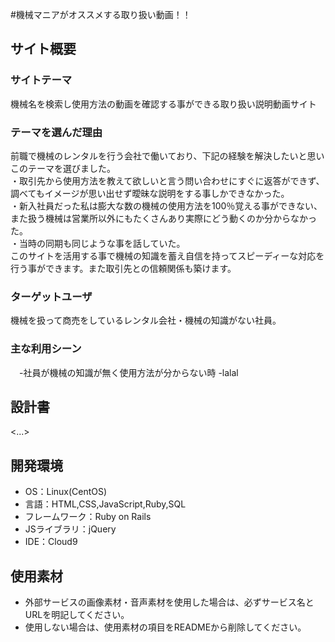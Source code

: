 #機械マニアがオススメする取り扱い動画！！

## サイト概要
### サイトテーマ
機械名を検索し使用方法の動画を確認する事ができる取り扱い説明動画サイト

### テーマを選んだ理由
 前職で機械のレンタルを行う会社で働いており、下記の経験を解決したいと思いこのテーマを選びました。
 <br>・取引先から使用方法を教えて欲しいと言う問い合わせにすぐに返答ができず、調べてもイメージが思い出せず曖昧な説明をする事しかできなかった。
 <br>・新入社員だった私は膨大な数の機械の使用方法を100％覚える事ができない、また扱う機械は営業所以外にもたくさんあり実際にどう動くのか分からなかった。
 <br>・当時の同期も同じような事を話していた。
 <br>このサイトを活用する事で機械の知識を蓄え自信を持ってスピーディーな対応を行う事ができます。また取引先との信頼関係も築けます。


### ターゲットユーザ
機械を扱って商売をしているレンタル会社・機械の知識がない社員。

### 主な利用シーン
　-社員が機械の知識が無く使用方法が分からない時
 -lalal

## 設計書
<...>

## 開発環境
- OS：Linux(CentOS)
- 言語：HTML,CSS,JavaScript,Ruby,SQL
- フレームワーク：Ruby on Rails
- JSライブラリ：jQuery
- IDE：Cloud9

## 使用素材
- 外部サービスの画像素材・音声素材を使用した場合は、必ずサービス名とURLを明記してください。
- 使用しない場合は、使用素材の項目をREADMEから削除してください。
